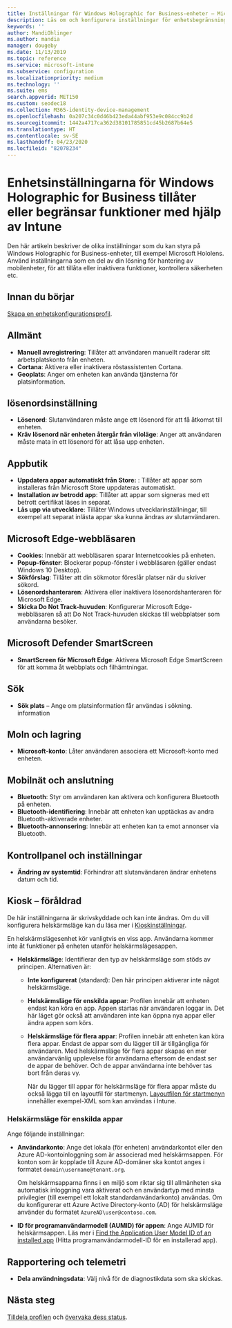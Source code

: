 ```yaml
---
title: Inställningar för Windows Holographic for Business-enheter – Microsoft Intune – Azure | Microsoft Docs
description: Läs om och konfigurera inställningar för enhetsbegränsning i Microsoft Intune för Windows Holographic for Business, inklusive avregistrering, geoplats, lösenord, installation av appar från app store, cookies och popup-fönster i Microsoft Edge, Microsoft Defender, sökning, moln och lagring, Bluetooth-anslutning, systemtid och användningsdata i Azure.
keywords: ''
author: MandiOhlinger
ms.author: mandia
manager: dougeby
ms.date: 11/13/2019
ms.topic: reference
ms.service: microsoft-intune
ms.subservice: configuration
ms.localizationpriority: medium
ms.technology: ''
ms.suite: ems
search.appverid: MET150
ms.custom: seodec18
ms.collection: M365-identity-device-management
ms.openlocfilehash: 0a207c34c0d46b423eda44abf953e9c084cc9b2d
ms.sourcegitcommit: 1442a4717ca362d38101785851cd45b2687b64e5
ms.translationtype: HT
ms.contentlocale: sv-SE
ms.lasthandoff: 04/23/2020
ms.locfileid: "82078234"
---
```

# <a name="windows-holographic-for-business-device-settings-to-allow-or-restrict-features-using-intune"></a>Enhetsinställningarna för Windows Holographic for Business tillåter eller begränsar funktioner med hjälp av Intune



Den här artikeln beskriver de olika inställningar som du kan styra på Windows Holographic for Business-enheter, till exempel Microsoft Hololens. Använd inställningarna som en del av din lösning för hantering av mobilenheter, för att tillåta eller inaktivera funktioner, kontrollera säkerheten etc.

## <a name="before-you-begin"></a>Innan du börjar

[Skapa en enhetskonfigurationsprofil](device-restrictions-configure.md#create-the-profile).

## <a name="general"></a>Allmänt

- **Manuell avregistrering**: Tillåter att användaren manuellt raderar sitt arbetsplatskonto från enheten.
- **Cortana**: Aktivera eller inaktivera röstassistenten Cortana.
- **Geoplats**: Anger om enheten kan använda tjänsterna för platsinformation.

## <a name="password"></a>lösenordsinställning

- **Lösenord**: Slutanvändaren måste ange ett lösenord för att få åtkomst till enheten.
- **Kräv lösenord när enheten återgår från viloläge**: Anger att användaren måste mata in ett lösenord för att låsa upp enheten.

## <a name="app-store"></a>Appbutik

- **Uppdatera appar automatiskt från Store:** : Tillåter att appar som installeras från Microsoft Store uppdateras automatiskt.
- **Installation av betrodd app**: Tillåter att appar som signeras med ett betrott certifikat läses in separat.
- **Lås upp via utvecklare**: Tillåter Windows utvecklarinställningar, till exempel att separat inlästa appar ska kunna ändras av slutanvändaren.

## <a name="microsoft-edge-browser"></a>Microsoft Edge-webbläsaren

- **Cookies**: Innebär att webbläsaren sparar Internetcookies på enheten.
- **Popup-fönster**: Blockerar popup-fönster i webbläsaren (gäller endast Windows 10 Desktop).
- **Sökförslag**: Tillåter att din sökmotor föreslår platser när du skriver sökord.
- **Lösenordshanteraren**: Aktivera eller inaktivera lösenordshanteraren för Microsoft Edge.
- **Skicka Do Not Track-huvuden**: Konfigurerar Microsoft Edge-webbläsaren så att Do Not Track-huvuden skickas till webbplatser som användarna besöker.

## <a name="microsoft-defender-smart-screen"></a>Microsoft Defender SmartScreen

- **SmartScreen för Microsoft Edge**: Aktivera Microsoft Edge SmartScreen för att komma åt webbplats och filhämtningar.

## <a name="search"></a>Sök

- **Sök plats** – Ange om platsinformation får användas i sökning. information

## <a name="cloud-and-storage"></a>Moln och lagring

- **Microsoft-konto**: Låter användaren associera ett Microsoft-konto med enheten.

## <a name="cellular-and-connectivity"></a>Mobilnät och anslutning

- **Bluetooth**: Styr om användaren kan aktivera och konfigurera Bluetooth på enheten.
- **Bluetooth-identifiering**: Innebär att enheten kan upptäckas av andra Bluetooth-aktiverade enheter.
- **Bluetooth-annonsering**: Innebär att enheten kan ta emot annonser via Bluetooth.

## <a name="control-panel-and-settings"></a>Kontrollpanel och inställningar

- **Ändring av systemtid**: Förhindrar att slutanvändaren ändrar enhetens datum och tid.

## <a name="kiosk---obsolete"></a>Kiosk – föråldrad

De här inställningarna är skrivskyddade och kan inte ändras. Om du vill konfigurera helskärmsläge kan du läsa mer i [Kioskinställningar](kiosk-settings-holographic.md).

En helskärmslägesenhet kör vanligtvis en viss app. Användarna kommer inte åt funktioner på enheten utanför helskärmslägesappen.

- **Helskärmsläge**: Identifierar den typ av helskärmsläge som stöds av principen. Alternativen är:

  - **Inte konfigurerat** (standard): Den här principen aktiverar inte något helskärmsläge. 
  - **Helskärmsläge för enskilda appar**: Profilen innebär att enheten endast kan köra en app. Appen startas när användaren loggar in. Det här läget gör också att användaren inte kan öppna nya appar eller ändra appen som körs.
  - **Helskärmsläge för flera appar**: Profilen innebär att enheten kan köra flera appar. Endast de appar som du lägger till är tillgängliga för användaren. Med helskärmsläge för flera appar skapas en mer användarvänlig upplevelse för användarna eftersom de endast ser de appar de behöver. Och de appar användarna inte behöver tas bort från deras vy. 
  
    När du lägger till appar för helskärmsläge för flera appar måste du också lägga till en layoutfil för startmenyn. [Layoutfilen för startmenyn](/hololens/hololens-kiosk#start-layout-file-for-mdm-intune-and-others) innehåller exempel-XML som kan användas i Intune. 

### <a name="single-app-kiosks"></a>Helskärmsläge för enskilda appar

Ange följande inställningar:

- **Användarkonto**: Ange det lokala (för enheten) användarkontot eller den Azure AD-kontoinloggning som är associerad med helskärmsappen. För konton som är kopplade till Azure AD-domäner ska kontot anges i formatet `domain\username@tenant.org`. 

    Om helskärmsapparna finns i en miljö som riktar sig till allmänheten ska automatisk inloggning vara aktiverat och en användartyp med minsta privilegier (till exempel ett lokalt standardanvändarkonto) användas. Om du konfigurerar ett Azure Active Directory-konto (AD) för helskärmsläge använder du formatet `AzureAD\user@contoso.com`.

- **ID för programanvändarmodell (AUMID) för appen**: Ange AUMID för helskärmsappen. Läs mer i [Find the Application User Model ID of an installed app](https://docs.microsoft.com/windows-hardware/customize/enterprise/find-the-application-user-model-id-of-an-installed-app) (Hitta programanvändarmodell-ID för en installerad app).

## <a name="reporting-and-telemetry"></a>Rapportering och telemetri

- **Dela användningsdata**: Välj nivå för de diagnostikdata som ska skickas.

## <a name="next-steps"></a>Nästa steg

[Tilldela profilen](device-profile-assign.md) och [övervaka dess status](device-profile-monitor.md).
